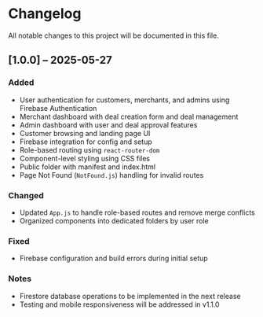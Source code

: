 # Changelog
 
All notable changes to this project will be documented in this file.
 
## [1.0.0] – 2025-05-27
### Added
- User authentication for customers, merchants, and admins using Firebase Authentication
- Merchant dashboard with deal creation form and deal management
- Admin dashboard with user and deal approval features
- Customer browsing and landing page UI
- Firebase integration for config and setup
- Role-based routing using `react-router-dom`
- Component-level styling using CSS files
- Public folder with manifest and index.html
- Page Not Found (`NotFound.js`) handling for invalid routes
 
### Changed
- Updated `App.js` to handle role-based routes and remove merge conflicts
- Organized components into dedicated folders by user role
 
### Fixed
- Firebase configuration and build errors during initial setup
 
### Notes
- Firestore database operations to be implemented in the next release
- Testing and mobile responsiveness will be addressed in v1.1.0
